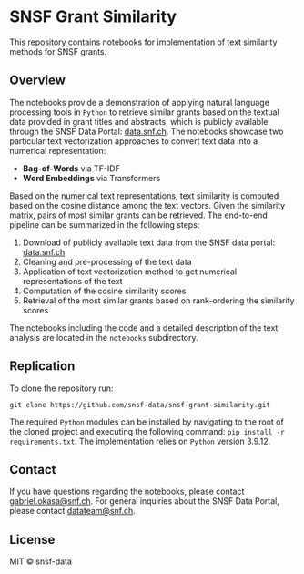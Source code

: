 # SNSF Grant Similarity

This repository contains notebooks for implementation of text similarity methods for SNSF grants.

## Overview

The notebooks provide a demonstration of applying natural language processing tools in `Python` to retrieve similar grants
based on the textual data provided in grant titles and abstracts, which is publicly available through the
SNSF Data Portal: [data.snf.ch](https://data.snf.ch/). The notebooks showcase two particular text vectorization approaches
to convert text data into a numerical representation:

- **Bag-of-Words** via TF-IDF
- **Word Embeddings** via Transformers

Based on the numerical text representations, text similarity is computed based on the cosine distance among the text vectors.
Given the similarity matrix, pairs of most similar grants can be retrieved. The end-to-end pipeline can be summarized in the
following steps:

1. Download of publicly available text data from the SNSF data portal: [data.snf.ch](https://data.snf.ch/)
2. Cleaning and pre-processing of the text data
3. Application of text vectorization method to get numerical representations of the text
4. Computation of the cosine similarity scores
5. Retrieval of the most similar grants based on rank-ordering the similarity scores

The notebooks including the code and a detailed description of the text analysis are located in the `notebooks` subdirectory.

## Replication

To clone the repository run:

```
git clone https://github.com/snsf-data/snsf-grant-similarity.git
```

The required `Python` modules can be installed by navigating to the root of
the cloned project and executing the following command: `pip install -r requirements.txt`.
The implementation relies on `Python` version 3.9.12.

## Contact

If you have questions regarding the notebooks, please contact [gabriel.okasa@snf.ch](mailto:gabriel.okasa@snf.ch).
For general inquiries about the SNSF Data Portal, please contact [datateam@snf.ch](mailto:datateam@snf.ch).

## License

MIT © snsf-data


